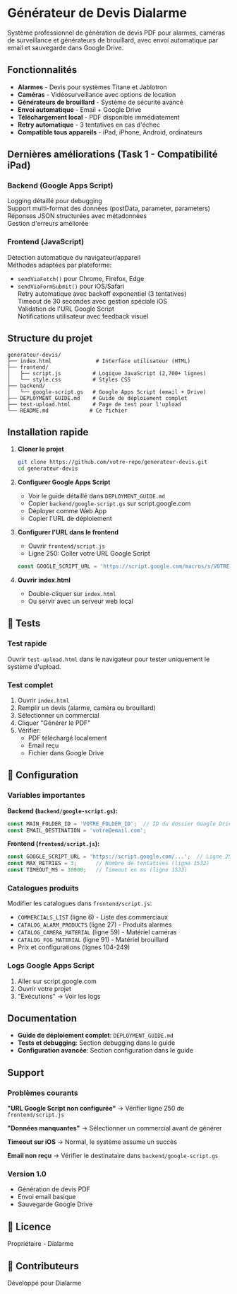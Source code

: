 # Générateur de Devis Dialarme

Système professionnel de génération de devis PDF pour alarmes, caméras de surveillance et générateurs de brouillard, avec envoi automatique par email et sauvegarde dans Google Drive.

## Fonctionnalités

- **Alarmes** - Devis pour systèmes Titane et Jablotron
- **Caméras** - Vidéosurveillance avec options de location
- **Générateurs de brouillard** - Système de sécurité avancé
- **Envoi automatique** - Email + Google Drive
- **Téléchargement local** - PDF disponible immédiatement
- **Retry automatique** - 3 tentatives en cas d'échec
- **Compatible tous appareils** - iPad, iPhone, Android, ordinateurs

## Dernières améliorations (Task 1 - Compatibilité iPad)

### Backend (Google Apps Script)
Logging détaillé pour debugging  
Support multi-format des données (postData, parameter, parameters)  
Réponses JSON structurées avec métadonnées  
Gestion d'erreurs améliorée

### Frontend (JavaScript)
Détection automatique du navigateur/appareil  
Méthodes adaptées par plateforme:
  - `sendViaFetch()` pour Chrome, Firefox, Edge
  - `sendViaFormSubmit()` pour iOS/Safari  
Retry automatique avec backoff exponentiel (3 tentatives)  
Timeout de 30 secondes avec gestion spéciale iOS  
Validation de l'URL Google Script  
Notifications utilisateur avec feedback visuel

## Structure du projet

```
generateur-devis/
├── index.html              # Interface utilisateur (HTML)
├── frontend/
│   ├── script.js          # Logique JavaScript (2,700+ lignes)
│   └── style.css          # Styles CSS
├── backend/
│   └── google-script.gs   # Google Apps Script (email + Drive)
├── DEPLOYMENT_GUIDE.md    # Guide de déploiement complet
├── test-upload.html       # Page de test pour l'upload
└── README.md             # Ce fichier
```

## Installation rapide

1. **Cloner le projet**
   ```bash
   git clone https://github.com/votre-repo/generateur-devis.git
   cd generateur-devis
   ```

2. **Configurer Google Apps Script**
   - Voir le guide détaillé dans `DEPLOYMENT_GUIDE.md`
   - Copier `backend/google-script.gs` sur script.google.com
   - Déployer comme Web App
   - Copier l'URL de déploiement

3. **Configurer l'URL dans le frontend**
   - Ouvrir `frontend/script.js`
   - Ligne 250: Coller votre URL Google Script
   ```javascript
   const GOOGLE_SCRIPT_URL = 'https://script.google.com/macros/s/VOTRE_ID/exec';
   ```

4. **Ouvrir index.html**
   - Double-cliquer sur `index.html`
   - Ou servir avec un serveur web local

## 🧪 Tests

### Test rapide
Ouvrir `test-upload.html` dans le navigateur pour tester uniquement le système d'upload.

### Test complet
1. Ouvrir `index.html`
2. Remplir un devis (alarme, caméra ou brouillard)
3. Sélectionner un commercial
4. Cliquer "Générer le PDF"
5. Vérifier:
   - PDF téléchargé localement
   - Email reçu
   - Fichier dans Google Drive

## 🔧 Configuration

### Variables importantes

**Backend (`backend/google-script.gs`):**
```javascript
const MAIN_FOLDER_ID = 'VOTRE_FOLDER_ID';  // ID du dossier Google Drive
const EMAIL_DESTINATION = 'votre@email.com';
```

**Frontend (`frontend/script.js`):**
```javascript
const GOOGLE_SCRIPT_URL = 'https://script.google.com/...';  // Ligne 250
const MAX_RETRIES = 3;      // Nombre de tentatives (ligne 1532)
const TIMEOUT_MS = 30000;   // Timeout en ms (ligne 1533)
```

### Catalogues produits

Modifier les catalogues dans `frontend/script.js`:
- `COMMERCIALS_LIST` (ligne 6) - Liste des commerciaux
- `CATALOG_ALARM_PRODUCTS` (ligne 27) - Produits alarmes
- `CATALOG_CAMERA_MATERIAL` (ligne 59) - Matériel caméras
- `CATALOG_FOG_MATERIAL` (ligne 91) - Matériel brouillard
- Prix et configurations (lignes 104-249)

### Logs Google Apps Script
1. Aller sur script.google.com
2. Ouvrir votre projet
3. "Exécutions" → Voir les logs

## Documentation

- **Guide de déploiement complet**: `DEPLOYMENT_GUIDE.md`
- **Tests et debugging**: Section debugging dans le guide
- **Configuration avancée**: Section configuration dans le guide

## Support

### Problèmes courants

**"URL Google Script non configurée"**
→ Vérifier ligne 250 de `frontend/script.js`

**"Données manquantes"**
→ Sélectionner un commercial avant de générer

**Timeout sur iOS**
→ Normal, le système assume un succès

**Email non reçu**
→ Vérifier le destinataire dans `backend/google-script.gs`

### Version 1.0
- Génération de devis PDF
- Envoi email basique
- Sauvegarde Google Drive

## 📄 Licence

Propriétaire - Dialarme

## 👥 Contributeurs

Développé pour Dialarme

